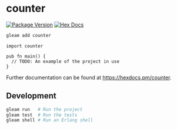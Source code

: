# counter

[![Package Version](https://img.shields.io/hexpm/v/counter)](https://hex.pm/packages/counter)
[![Hex Docs](https://img.shields.io/badge/hex-docs-ffaff3)](https://hexdocs.pm/counter/)

```sh
gleam add counter
```
```gleam
import counter

pub fn main() {
  // TODO: An example of the project in use
}
```

Further documentation can be found at <https://hexdocs.pm/counter>.

## Development

```sh
gleam run   # Run the project
gleam test  # Run the tests
gleam shell # Run an Erlang shell
```
